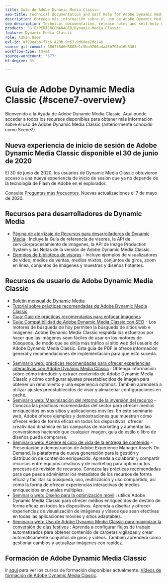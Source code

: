 ```yaml
---
title: Guía de Adobe Dynamic Media Classic
seo-title: Technical documentation and self help for Adobe Dynamic Media Classic
description: Obtenga más información sobre el uso de Adobe Dynamic Media Classic para administrar vídeos, diseños flotantes y mucho más con los documentos de AEM Cloud Services.
seo-description: Technical documentation, release notes and self-help materials for Adobe Dynamic Media Classic, formerly Scene 7
products: SG_EXPERIENCEMANAGER/Dynamic-Media-Classic
feature: Dynamic Media Classic
role: Admin,User
exl-id: af29eabb-f7c6-420b-9c63-9d60ee2dc148
source-git-commit: 38d7f8d6e5888e1c5ba9260ada45b79fb16b338f
workflow-type: tm+mt
source-wordcount: '577'
ht-degree: 3%

---
```


# Guía de Adobe Dynamic Media Classic {#scene7-overview}

Bienvenido a la Ayuda de Adobe Dynamic Media Classic. Aquí puede acceder a todos los recursos disponibles para obtener más información sobre el uso de Adobe Dynamic Media Classic (anteriormente conocido como Scene7).

## Nueva experiencia de inicio de sesión de Adobe Dynamic Media Classic disponible el 30 de junio de 2020

El 30 de junio de 2020, los usuarios de Dynamic Media Classic obtuvieron acceso a una nueva experiencia de inicio de sesión que ya no depende de la tecnología de Flash de Adobe en el explorador.

Consulte [Preguntas más frecuentes](new-ui-2020.md). Nuevas actualizaciones el 7 de mayo de 2020.

## Recursos para desarrolladores de Dynamic Media

* [Página de aterrizaje de Recursos para desarrolladores de Dynamic Media](https://experienceleague.adobe.com/docs/dynamic-media-developer-resources.html) : Incluye la Guía de referencia de visores, la API de servicio/procesamiento de imágenes, la API de Image Production System y las Notas de la versión de Adobe Dynamic Media Classic.
* [Ejemplos de biblioteca de visores](https://landing.adobe.com/en/na/dynamic-media/ctir-2755/live-demos.html) - Incluye ejemplos de visualizadores de vídeo, medios de ventas, medios mixtos, conjuntos de giros, zoom en línea, conjuntos de imágenes y muestras y diseños flotantes.

## Recursos de usuario de Adobe Dynamic Media Classic

* [Boletín mensual de Dynamic Media](dynamic-media-newsletter.md)
* [Tutorial sobre prácticas recomendadas de Adobe Dynamic Media Classic](https://experienceleague.adobe.com/docs/experience-manager-learn/dynamic-media-classic-tutorial/overview.html)
* [Guía: Guía de prácticas recomendadas para enfocar imágenes](/help/using/assets/s7_sharpening_images.pdf)
* [Guía: Compatibilidad de Adobe Dynamic Media Classic con SEO](/help/using/assets/s7_seo.pdf) - Los motores de búsqueda de hoy permiten la búsqueda de sitios web e imágenes. Adobe Dynamic Media Classic respalda los esfuerzos por hacer que las imágenes sean fáciles de usar en los motores de búsqueda, de modo que se dirija más tráfico al sitio web del usuario de Adobe Dynamic Media Classic. Esta guía de PDF le ofrece información general y recomendaciones de implementación para que esto suceda.
<!-- * [Webinar: Best Practices for Responsive Design](http://offers.adobe.com/en/na/marketing/landings/_40458_responsive_design_live_on_demand_webinar.html) - Learn practical tips on how to improve your mobile strategy. See real-world examples of responsive design in action. Create one primary asset that works across multiple devices and increase mobile performance by dynamically changing the resolution of images or the orientation of images for portrait or landscape displays. Learn how to also dynamically crop, scale, or resize images. -->
* [Seminario web: prácticas recomendadas para ofrecer experiencias interactivas con Adobe Dynamic Media Classic](https://seminars.adobeconnect.com/p7wb8ej3u6d/) : Obtenga información sobre cómo introducir y extraer contenido de Adobe Dynamic Media Classic y cómo configurar ajustes preestablecidos de imagen para obtener un rendimiento y una experiencia óptimos. También aprenderá a utilizar ajustes preestablecidos de visor y almacenar configuraciones en caché.
* [Seminario web: Maximización del retorno de la inversión del recurso](https://adobecustomersuccess.adobeconnect.com/p5ar3hfrrec/?launcher=false&amp;fcsContent=true&amp;pbMode=normal&amp;proto=true) - Conozca las prácticas recomendadas del sector para ofrecer medios enriquecidos en sus sitios y aplicaciones móviles. En este seminario web, Adobe ofrece ejemplos y demostraciones que muestran cómo ofrecer vídeo de forma eficaz en todos los dispositivos, ofrecer creatividad dinámica en las campañas de marketing y aumentar las conversiones haciendo que cualquier imagen, guía de estilo o libro de diseños pueda comprarse.
* [Seminario web: Acelere el ciclo de vida de la entrega de contenido](https://adobecustomersuccess.adobeconnect.com/p88ducm9pqv/) - Presentación y demostración de Adobe Experience Manager Assets On Demand, la plataforma de nueva generación para la gestión y distribución de contenido enriquecido. Aprenda a colaborar y compartir recursos entre equipos creativos y de marketing para optimizar los procesos de revisión de recursos. Conozca las prácticas recomendadas para que pueda administrar los metadatos de los recursos de forma eficaz y facilitar su búsqueda, uso, reutilización y uso compartido, así como la forma de ofrecer experiencias interactivas de medios enriquecidos en canales múltiples.
* [Seminario web: Diseño para la optimización móvil](https://adobecustomersuccess.adobeconnect.com/p6oqd3wydif/?launcher=false&amp;fcsContent=true&amp;pbMode=normal&amp;proto=true) : utilice Adobe Dynamic Media Classic para ofrecer medios enriquecidos de destino de forma eficaz en todos los dispositivos. Aprenda a diseñar y ofrecer experiencias de visualización de imágenes y vídeos que sean efectivas en todas las aplicaciones móviles y sitios adaptables.
* [Seminario web: Uso de Adobe Dynamic Media Classic para maximizar la conversión de días festivos](https://adobecustomersuccess.adobeconnect.com/p32n1yr85c9/?proto=true) : Aprenda a configurar flujos de trabajo automatizados para obtener contenido de carpetas vigiladas y crear automáticamente conjuntos de giros y vídeos. También aprenderá cómo gestionar cambios y actualizar imágenes con rapidez.

## Formación de Adobe Dynamic Media Classic

Ir [aquí](https://learning.adobe.com/catalog.html#product=adobe-scene7) para ver los cursos de formación disponibles actualmente.
[Vídeos de formación de Adobe Dynamic Media Classic](/help/using/training-videos.md).
